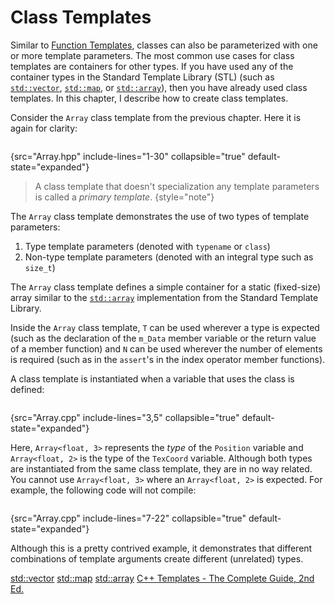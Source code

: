 # Class Templates

Similar to [Function Templates](Function-Templates.md), classes can also be parameterized with one or more template parameters.
The most common use cases for class templates are containers for other types.
If you have used any of the container types in the Standard Template Library (STL) (such as [`std::vector`][vector], [`std::map`][map], or [`std::array`][array]), then you have already used class templates.
In this chapter, I describe how to create class templates.

Consider the `Array` class template from the previous chapter.
Here it is again for clarity:

```c++
```
{src="Array.hpp" include-lines="1-30" collapsible="true" default-state="expanded"}

> A class template that doesn't specialization any template parameters is called a _primary template_.
{style="note"}

The `Array` class template demonstrates the use of two types of template parameters:

1. Type template parameters (denoted with `typename` or `class`)
2. Non-type template parameters (denoted with an integral type such as `size_t`)

The `Array` class template defines a simple container for a static (fixed-size) array similar to the [`std::array`][array] implementation from the Standard Template Library.

Inside the `Array` class template, `T` can be used wherever a type is expected (such as the declaration of the `m_Data` member variable or the return value of a member function) and `N` can be used wherever the number of elements is required (such as in the `assert`'s in the index operator member functions).

A class template is instantiated when a variable that uses the class is defined:

```c++
```
{src="Array.cpp" include-lines="3,5" collapsible="true" default-state="expanded"}

Here, `Array<float, 3>` represents the _type_ of the `Position` variable and `Array<float, 2>` is the type of the `TexCoord` variable.
Although both types are instantiated from the same class template, they are in no way related. 
You cannot use `Array<float, 3>` where an `Array<float, 2>` is expected.
For example, the following code will not compile:

```c++
```
{src="Array.cpp" include-lines="7-22" collapsible="true" default-state="expanded"}

Although this is a pretty contrived example, it demonstrates that different combinations of template arguments create different (unrelated) types.

<seealso>
    <category ref="cppreference">
        <a href="https://en.cppreference.com/w/cpp/container/vector">std::vector</a>
        <a href="https://en.cppreference.com/w/cpp/container/map">std::map</a>
        <a href="https://en.cppreference.com/w/cpp/container/array">std::array</a>
    </category>
    <category ref="reading">
        <a href="http://www.tmplbook.com/">C++ Templates - The Complete Guide, 2nd Ed.</a>
    </category>
</seealso>

[vector]: https://en.cppreference.com/w/cpp/container/vector
[map]: https://en.cppreference.com/w/cpp/container/map
[array]: https://en.cppreference.com/w/cpp/container/array